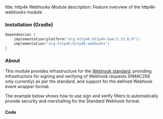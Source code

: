 title: http4k Webhooks Module
description: Feature overview of the http4k-webhooks module

### Installation (Gradle)

```kotlin
dependencies {
    implementation(platform("org.http4k:http4k-bom:5.13.6.0"))
    implementation("org.http4k:http4k-webhooks")
}
```

### About

This module provides infrastructure for the [Webhook standard](https://www.standardwebhooks.com/), providing infrastructure for 
signing and verifying of Webhook requests (HMAC256 only currently) as per the standard, and support for the defined Webhook event wrapper format.

The example below shows how to use sign and verify filters to automatically provide security and marshalling for the Standard Webhook format.

#### Code [<img class="octocat"/>](https://github.com/http4k/http4k/blob/master/src/docs/guide/reference/webhooks/example.kt)

<script src="https://gist-it.appspot.com/https://github.com/http4k/http4k/blob/master/src/docs/guide/reference/webhooks/example.kt"></script>

[http4k]: https://http4k.org
